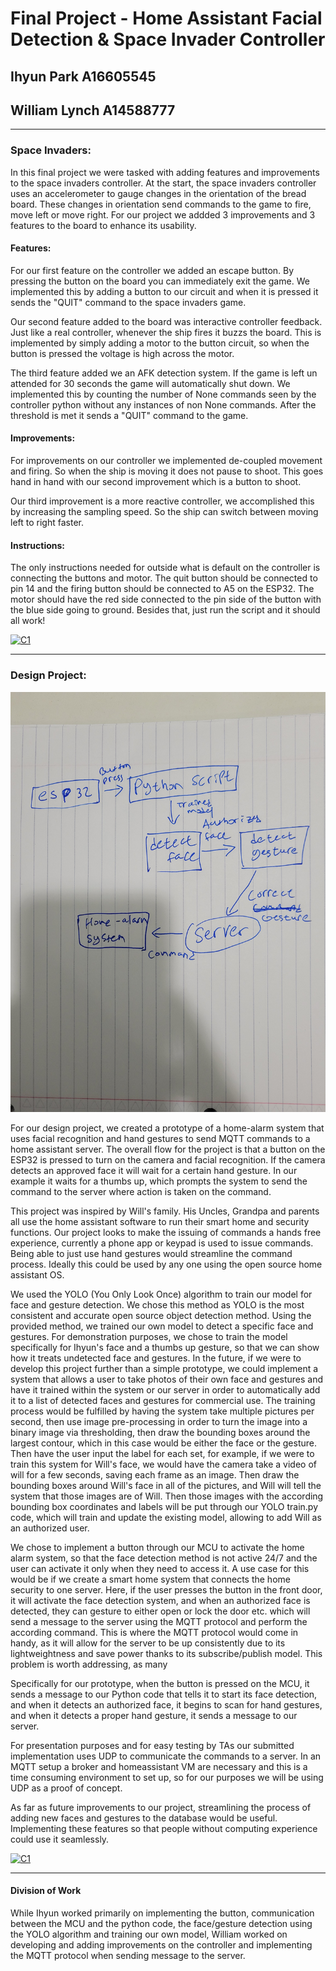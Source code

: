 # Final Project - Home Assistant Facial Detection & Space Invader Controller
## Ihyun Park A16605545
## William Lynch A14588777

---

### Space Invaders:
In this final project we were tasked with adding features and improvements to the space invaders controller.  At the start, the space invaders controller uses an accelerometer to gauge changes in the orientation of the bread board.  These changes in orientation send commands to the game to fire, move left or move right.  For our project we addded 3 improvements and 3 features to the board to enhance its usability.

#### Features:

For our first feature on the controller we added an escape button.  By pressing the button on the board you can immediately exit the game. We implemented this by adding a button to our circuit and when it is pressed it sends the "QUIT" command to the space invaders game.  

Our second feature added to the board was interactive controller feedback.  Just like a real controller, whenever the ship fires it buzzs the board.  This is implemented by simply adding a motor to the button circuit, so when the button is pressed the voltage is high across the motor.

The third feature added we an AFK detection system.  If the game is left un attended for 30 seconds the game will automatically shut down.  We implemented this by counting the number of None commands seen by the controller python without any instances of non None commands.  After the threshold is met it sends a "QUIT" command to the game.

#### Improvements:

For improvements on our controller we implemented de-coupled movement and firing.  So when the ship is moving it does not pause to shoot.  This goes hand in hand with our second improvement which is a button to shoot.

Our third improvement is a more reactive controller, we accomplished this by increasing the sampling speed. So the ship can switch between moving left to right faster.  

#### Instructions:

The only instructions needed for outside what is default on the controller is connecting the buttons and motor.  The quit button should be connected to pin 14 and the firing button should be connected to A5 on the ESP32.  The motor should have the red side connected to the pin side of the button with the blue side going to ground.  Besides that, just run the script and it should all work!

[![C1](https://youtu.be/p_lqoA6E0C4/0.jpg)](https://youtu.be/p_lqoA6E0C4 "Controller Demo")



---

### Design Project:

![diagram](diagram.jpg)

For our design project, we created a prototype of a home-alarm system that uses facial recognition and hand gestures to send MQTT commands to a home assistant server.  The overall flow for the project is that a button on the ESP32 is pressed to turn on the camera and facial recognition.  If the camera detects an approved face it will wait for a certain hand gesture.  In our example it waits for a thumbs up, which prompts the system to send the command to the server where action is taken on the command. 

This project was inspired by Will's family.  His Uncles, Grandpa and parents all use the home assistant software to run their smart home and security functions.  Our project looks to make the issuing of commands a hands free experience, currently a phone app or keypad is used to issue commands.  Being able to just use hand gestures would streamline the command process. Ideally this could be used by any one using the open source home assistant OS. 

We used the YOLO (You Only Look Once) algorithm to train our model for face and gesture detection. We chose this method as YOLO is the most consistent and accurate open source object detection method. Using the provided method, we trained our own model to detect a specific face and gestures. For demonstration purposes, we chose to train the model specifically for Ihyun's face and a thumbs up gesture, so that we can show how it treats undetected face and gestures. In the future, if we were to develop this project further than a simple prototype, we could implement a system that allows a user to take photos of their own face and gestures and have it trained within the system or our server in order to automatically add it to a list of detected faces and gestures for commercial use. The training process would be fulfilled by having the system take multiple pictures per second, then use image pre-processing in order to turn the image into a binary image via thresholding, then draw the bounding boxes around the largest contour, which in this case would be either the face or the gesture. Then have the user input the label for each set, for example, if we were to train this system for Will's face, we would have the camera take a video of will for a few seconds, saving each frame as an image. Then draw the bounding boxes around Will's face in all of the pictures, and Will will tell the system that those images are of Will. Then those images with the according bounding box coordinates and labels will be put through our YOLO train.py code, which will train and update the existing model, allowing to add Will as an authorized user.

We chose to implement a button through our MCU to activate the home alarm system, so that the face detection method is not active 24/7 and the user can activate it only when they need to access it. A use case for this would be if we create a smart home system that connects the home security to one server. Here, if the user presses the button in the front door, it will activate the face detection system, and when an authorized face is detected, they can gesture to either open or lock the door etc. which will send a message to the server using the MQTT protocol and perform the according command. This is where the MQTT protocol would come in handy, as it will allow for the server to be up consistently due to its lightweightness and save power thanks to its subscribe/publish model. This problem is worth addressing, as many

Specifically for our prototype, when the button is pressed on the MCU, it sends a message to our Python code that tells it to start its face detection, and when it detects an authorized face, it begins to scan for hand gestures, and when it detects a proper hand gesture, it sends a message to our server.

For presentation purposes and for easy testing by TAs our submitted implementation uses UDP to communicate the commands to a server.  In an MQTT setup a broker and homeassistant VM are necessary and this is a time consuming environment to set up, so for our purposes we will be using UDP as a proof of concept.  

As far as future improvements to our project, streamlining the process of adding new faces and gestures to the database would be useful.  Implementing these features so that people without computing experience could use it seamlessly.  

[![C1](https://youtu.be/sDTXQB-r7To/0.jpg)](https://youtu.be/sDTXQB-r7To "Project Demo")

---

#### Division of Work

While Ihyun worked primarily on implementing the button, communication between the MCU and the python code, the face/gesture detection using the YOLO algorithm and training our own model, William worked on developing and adding improvements on the controller and implementing the MQTT protocol when sending message to the server.
